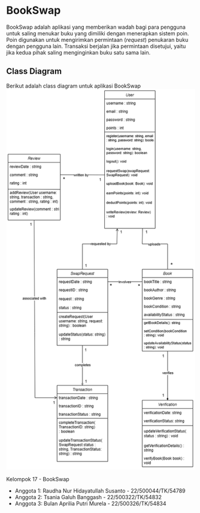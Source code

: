 # BookSwap
BookSwap adalah aplikasi yang memberikan wadah bagi para pengguna untuk saling menukar buku yang dimiliki dengan menerapkan sistem poin. Poin digunakan untuk mengirimkan permintaan (_request_) penukaran buku dengan pengguna lain. Transaksi berjalan jika permintaan disetujui, yaitu jika kedua pihak saling menginginkan buku satu sama lain. 

## Class Diagram
Berikut adalah class diagram untuk aplikasi BookSwap
![ClassDiagram](https://github.com/bulanmurela/BookSwap/blob/main/BookSwap.drawio.png)

Kelompok 17 - BookSwap
- Anggota 1: Raudha Nur Hidayatullah Susanto - 22/500044/TK/54789
- Anggota 2: Tsania Galuh Banggash - 22/500322/TK/54832
- Anggota 3: Bulan Aprilia Putri Murela - 22/500326/TK/54834
